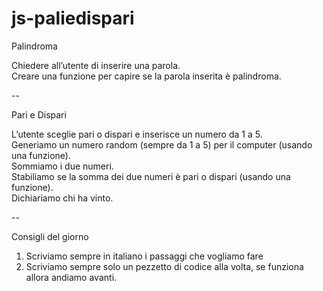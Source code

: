 # js-paliedispari

Palindroma

Chiedere all’utente di inserire una parola. <br/> Creare una funzione per capire se la parola inserita è palindroma.

--

Pari e Dispari

L’utente sceglie pari o dispari e inserisce un numero da 1 a 5.<br/>
Generiamo un numero random (sempre da 1 a 5) per il computer (usando una funzione).<br/>
Sommiamo i due numeri.<br/>
Stabiliamo se la somma dei due numeri è pari o dispari (usando una funzione).<br/>
Dichiariamo chi ha vinto.

--


Consigli del giorno
1. Scriviamo sempre in italiano i passaggi che vogliamo fare
2. Scriviamo sempre solo un pezzetto di codice alla volta, se funziona allora andiamo avanti.
